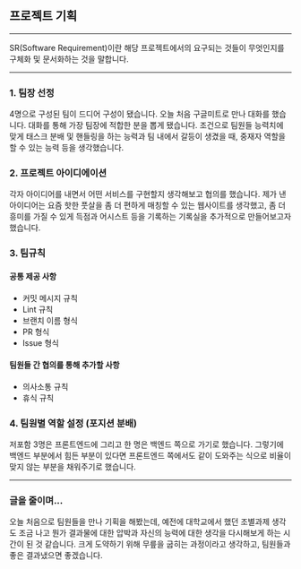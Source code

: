 ## 프로젝트 기획

---

SR(Software Requirement)이란 해당 프로젝트에서의 요구되는 것들이 무엇인지를 구체화 및 문서화하는 것을 말합니다.

---

### 1. 팀장 선정

4명으로 구성된 팀이 드디어 구성이 됐습니다. 오늘 처음 구글미트로 만나 대화를 했습니다. 대화를 통해 가장 팀장에 적합한 분을 뽑게 됐습니다. 조건으로 팀원들 능력치에 맞게 태스크 분배 및 핸들링을 하는 능력과 팀 내에서 갈등이 생겼을 때, 중재자 역할을 할 수 있는 능력 등을 생각했습니다.

### 2. 프로젝트 아이디에이션

각자 아이디어를 내면서 어떤 서비스를 구현할지 생각해보고 협의를 했습니다. 제가 낸 아이디어는 요즘 핫한 풋살을 좀 더 편하게 매칭할 수 있는 웹사이트를 생각했고, 좀 더 흥미를 가질 수 있게 득점과 어시스트 등을 기록하는 기록실을 추가적으로 만들어보고자 했습니다.

### 3. 팀규칙

#### 공통 제공 사항

- 커밋 메시지 규칙
- Lint 규칙
- 브랜치 이름 형식
- PR 형식
- Issue 형식

#### 팀원들 간 협의를 통해 추가할 사항

- 의사소통 규칙
- 휴식 규칙

### 4. 팀원별 역할 설정 (포지션 분배)

저포함 3명은 프론트엔드에 그리고 한 명은 백엔드 쪽으로 가기로 했습니다. 그렇기에 백엔드 부분에서 힘든 부분이 있다면 프론트엔드 쪽에서도 같이 도와주는 식으로 비율이 맞지 않는 부분을 채워주기로 했습니다.

---

### 글을 줄이며...

오늘 처음으로 팀원들을 만나 기획을 해봤는데, 예전에 대학교에서 했던 조별과제 생각도 조금 나고 뭔가 결과물에 대한 압박과 자신의 능력에 대한 생각을 다시해보게 하는 시간이 된 것 같습니다. 크게 도약하기 위해 무릎을 굽히는 과정이라고 생각하고, 팀원들과 좋은 결과냈으면 좋겠습니다.
